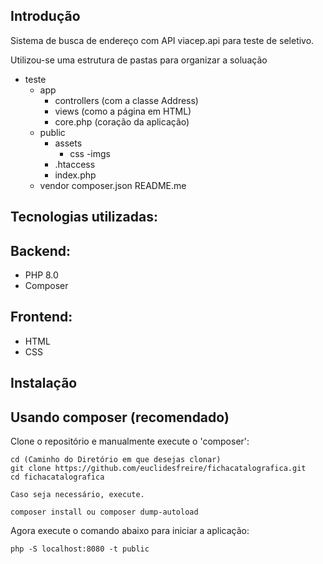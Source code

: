 Introdução
------------
Sistema de busca de endereço com API viacep.api para teste de seletivo.

Utilizou-se uma estrutura de pastas para organizar a soluação
- teste 
    - app
        - controllers (com a classe Address)
        - views (como a página em HTML)
        - core.php (coração da aplicação)
    - public
        - assets 
            - css
        -imgs
        - .htaccess
        - index.php 
    - vendor
    composer.json
    README.me

Tecnologias utilizadas:
-----------------------
Backend:
--------
 * PHP 8.0
 * Composer

Frontend:
---------
 * HTML
 * CSS


Instalação
------------

Usando composer (recomendado)
----------------------------
Clone o repositório e manualmente execute o 'composer':

    cd (Caminho do Diretório em que desejas clonar)
    git clone https://github.com/euclidesfreire/fichacatalografica.git
    cd fichacatalografica

    Caso seja necessário, execute. 

    composer install ou composer dump-autoload

Agora execute o comando abaixo para iniciar a aplicação:

    php -S localhost:8080 -t public

